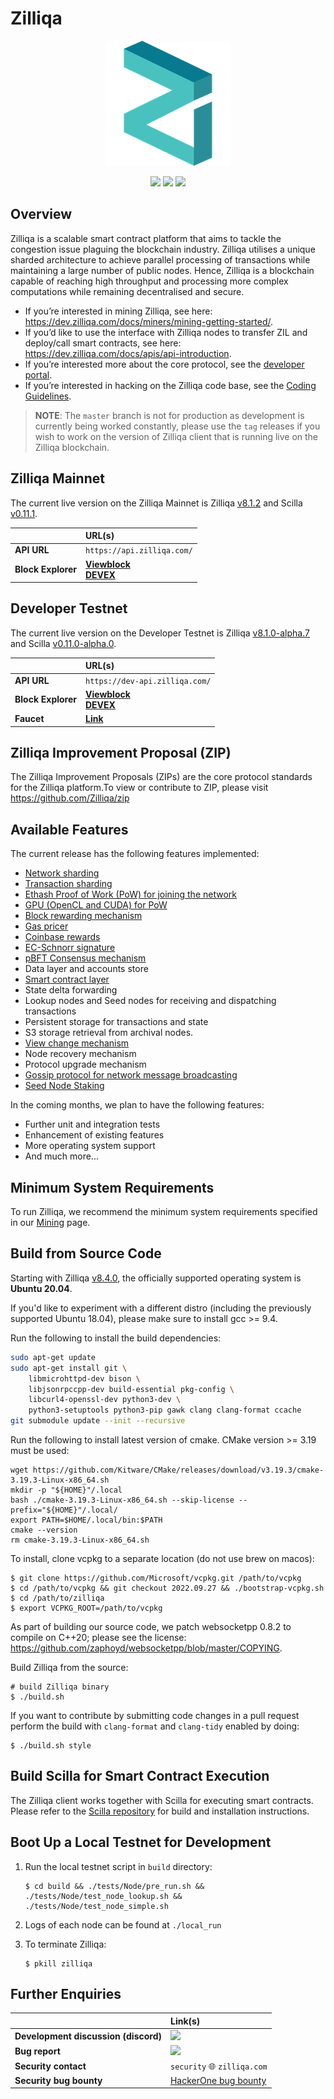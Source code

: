 # Zilliqa

<p align="center">
    <img src="https://github.com/Zilliqa/Zilliqa/blob/master/img/zilliqa-logo-color.png" width="200" height="200">
</p>

<p align="center">
    <a href="https://travis-ci.com/Zilliqa/Zilliqa" target="_blank"><img src="https://travis-ci.com/Zilliqa/Zilliqa.svg?branch=master" /></a>
    <a href="https://codecov.io/gh/Zilliqa/Zilliqa" target="_blank"><img src="https://codecov.io/gh/Zilliqa/Zilliqa/branch/master/graph/badge.svg" /></a>
    <a href="https://github.com/Zilliqa/zilliqa/blob/master/LICENSE" target="_blank"><img src="https://img.shields.io/badge/license-GPL%20v3-green.svg" /></a>
</p>

## Overview

Zilliqa is a scalable smart contract platform that aims to tackle the congestion issue plaguing the blockchain industry. Zilliqa utilises a unique sharded architecture to achieve parallel processing of transactions while maintaining a large number of public nodes. Hence, Zilliqa is a blockchain capable of reaching high throughput and processing more complex computations while remaining decentralised and secure.

* If you’re interested in mining Zilliqa, see here: https://dev.zilliqa.com/docs/miners/mining-getting-started/.
* If you’d like to use the interface with Zilliqa nodes to transfer ZIL and deploy/call smart contracts, see here: https://dev.zilliqa.com/docs/apis/api-introduction.
* If you’re interested more about the core protocol, see the [developer portal](https://dev.zilliqa.com/docs/contributors/contribute-buildzil).
* If you’re interested in hacking on the Zilliqa code base, see the [Coding Guidelines](https://github.com/Zilliqa/Zilliqa/wiki/Coding-Guidelines).

> **NOTE**: The `master` branch is not for production as development is currently being worked constantly, please use the `tag` releases if you wish to work on the version of Zilliqa client that is running live on the Zilliqa blockchain.

## Zilliqa Mainnet

The current live version on the Zilliqa Mainnet is Zilliqa [v8.1.2](https://github.com/Zilliqa/Zilliqa/releases/tag/v8.1.2) and Scilla [v0.11.1](https://github.com/Zilliqa/scilla/releases/tag/v0.11.1).

|          | URL(s) |
|:---------|:-------|
| **API URL** | `https://api.zilliqa.com/` |
| **Block Explorer** | [**Viewblock**](https://viewblock.io/zilliqa) <br> [**DEVEX**](https://devex.zilliqa.com/) |

## Developer Testnet

The current live version on the Developer Testnet is Zilliqa [v8.1.0-alpha.7](https://github.com/Zilliqa/Zilliqa/releases/tag/v8.1.0-alpha.7) and Scilla [v0.11.0-alpha.0](https://github.com/Zilliqa/scilla/releases/tag/v0.11.0-alpha.0).

|          | URL(s) |
|:---------|:-------|
| **API URL** | `https://dev-api.zilliqa.com/` |
| **Block Explorer** | [**Viewblock**](https://dev-explorer.zilliqa.com) <br> [**DEVEX**](https://devex.zilliqa.com/?network=https%3A%2F%2Fdev-api.zilliqa.com) |
| **Faucet** | [**Link**](https://dev-wallet.zilliqa.com) |

## Zilliqa Improvement Proposal (ZIP)

The Zilliqa Improvement Proposals (ZIPs) are the core protocol standards for the Zilliqa platform.To view or contribute to ZIP, please visit https://github.com/Zilliqa/zip

## Available Features

The current release has the following features implemented:

* [Network sharding](https://dev.zilliqa.com/docs/basics/basics-zil-sharding#network-sharding)
* [Transaction sharding](https://dev.zilliqa.com/docs/basics/basics-zil-sharding#transaction-sharding)
* [Ethash Proof of Work (PoW) for joining the network](https://dev.zilliqa.com/docs/contributors/core-gossip)
* [GPU (OpenCL and CUDA) for PoW](https://dev.zilliqa.com/docs/contributors/core-pow#gpu-mine)
* [Block rewarding mechanism](https://dev.zilliqa.com/docs/basics/basics-zil-reward/)
* [Gas pricer](https://dev.zilliqa.com/docs/contributors/core-global-gas-price)
* [Coinbase rewards](https://dev.zilliqa.com/docs/contributors/core-coinbase)
* [EC-Schnorr signature](https://github.com/Zilliqa/schnorr)
* [pBFT Consensus mechanism](https://dev.zilliqa.com/docs/contributors/core-consensus)
* Data layer and accounts store
* [Smart contract layer](https://scilla.readthedocs.io)
* State delta forwarding
* Lookup nodes and Seed nodes for receiving and dispatching transactions
* Persistent storage for transactions and state
* S3 storage retrieval from archival nodes.
* [View change mechanism](https://dev.zilliqa.com/docs/contributors/core-view-change)
* Node recovery mechanism
* Protocol upgrade mechanism
* [Gossip protocol for network message broadcasting](https://dev.zilliqa.com/docs/contributors/core-gossip)
* [Seed Node Staking](https://dev.zilliqa.com/docs/staking/staking-overview)

In the coming months, we plan to have the following features:

* Further unit and integration tests
* Enhancement of existing features
* More operating system support
* And much more...

## Minimum System Requirements

To run Zilliqa, we recommend the minimum system requirements specified in our [Mining](https://dev.zilliqa.com/docs/miners/mining-zilclient#hardware-requirements) page.

## Build from Source Code

Starting with Zilliqa [v8.4.0](https://github.com/Zilliqa/Zilliqa/releases/tag/v8.4.0), the officially supported operating system is **Ubuntu 20.04**.

If you'd like to experiment with a different distro (including the previously supported Ubuntu 18.04), please make sure to install gcc >= 9.4.

Run the following to install the build dependencies:

```bash
sudo apt-get update
sudo apt-get install git \
    libmicrohttpd-dev bison \
    libjsonrpccpp-dev build-essential pkg-config \
    libcurl4-openssl-dev python3-dev \
    python3-setuptools python3-pip gawk clang clang-format ccache
git submodule update --init --recursive
```
Run the following to install latest version of cmake. CMake version >= 3.19 must be used:

```
wget https://github.com/Kitware/CMake/releases/download/v3.19.3/cmake-3.19.3-Linux-x86_64.sh
mkdir -p "${HOME}"/.local
bash ./cmake-3.19.3-Linux-x86_64.sh --skip-license --prefix="${HOME}"/.local/
export PATH=$HOME/.local/bin:$PATH
cmake --version
rm cmake-3.19.3-Linux-x86_64.sh
```

To install, clone vcpkg to a separate location (do not use brew on macos):

```shell
$ git clone https://github.com/Microsoft/vcpkg.git /path/to/vcpkg
$ cd /path/to/vcpkg && git checkout 2022.09.27 && ./bootstrap-vcpkg.sh
$ cd /path/to/zilliqa
$ export VCPKG_ROOT=/path/to/vcpkg
```
As part of building our source code, we patch websocketpp 0.8.2 to compile on C++20; please
see the license: https://github.com/zaphoyd/websocketpp/blob/master/COPYING.

Build Zilliqa from the source:

```shell
# build Zilliqa binary
$ ./build.sh
```

If you want to contribute by submitting code changes in a pull request perform the build with `clang-format` and `clang-tidy` enabled by doing:

```shell
$ ./build.sh style
```

## Build Scilla for Smart Contract Execution

The Zilliqa client works together with Scilla for executing smart contracts. Please refer to the [Scilla repository](https://github.com/Zilliqa/scilla) for build and installation instructions.

## Boot Up a Local Testnet for Development

1. Run the local testnet script in `build` directory:

    ```shell
    $ cd build && ./tests/Node/pre_run.sh && ./tests/Node/test_node_lookup.sh && ./tests/Node/test_node_simple.sh
    ```

2. Logs of each node can be found at `./local_run`

3. To terminate Zilliqa:

    ```shell
    $ pkill zilliqa
    ```

## Further Enquiries

|          | Link(s) |
|:---------|:-------|
| **Development discussion (discord)** | <a href="https://discord.gg/XMRE9tt" target="_blank"><img src="https://img.shields.io/discord/370992535725932544.svg" /></a> |
| **Bug report** | <a href="https://github.com/Zilliqa/zilliqa/issues" target="_blank"><img src="https://img.shields.io/github/issues/Zilliqa/zilliqa.svg" /></a> |
| **Security contact** | `security` :globe_with_meridians: `zilliqa.com` |
| **Security bug bounty** | <a href="https://hackerone.com/zilliqa" target="_blank">HackerOne bug bounty</a> |


